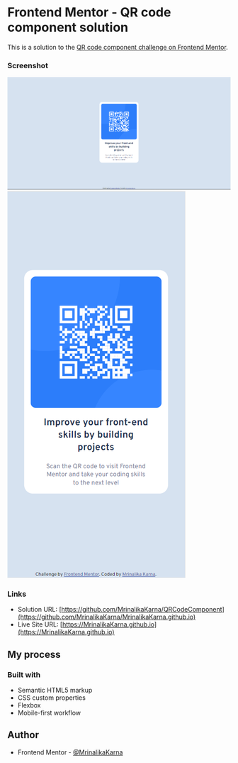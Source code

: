 # Frontend Mentor - QR code component solution

This is a solution to the [QR code component challenge on Frontend Mentor](https://www.frontendmentor.io/challenges/qr-code-component-iux_sIO_H). 

### Screenshot

![](./desktop.png)
![](./mobile.png)

### Links

- Solution URL: [https://github.com/MrinalikaKarna/QRCodeComponent](https://github.com/MrinalikaKarna/MrinalikaKarna.github.io)
- Live Site URL: [https://MrinalikaKarna.github.io](https://MrinalikaKarna.github.io)

## My process

### Built with

- Semantic HTML5 markup
- CSS custom properties
- Flexbox
- Mobile-first workflow


## Author

- Frontend Mentor - [@MrinalikaKarna](https://www.frontendmentor.io/profile/MrinalikaKarna)

